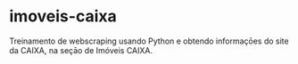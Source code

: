 # imoveis-caixa
Treinamento de webscraping usando Python e obtendo informaçōes do site da CAIXA, na seçāo de Imóveis CAIXA. 
